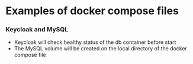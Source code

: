 # Examples of docker compose files

### Keycloak and MySQL

- Keycloak will check healthy status of the db container before start
- The MySQL volume will be created on the local directory of the docker compose file